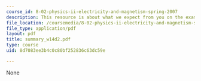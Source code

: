 ```yaml
---
course_id: 8-02-physics-ii-electricity-and-magnetism-spring-2007
description: This resource is about what we expect from you on the exam.
file_location: /coursemedia/8-02-physics-ii-electricity-and-magnetism-spring-2007/8d7083ee3b4c0c80bf252836c63dc59e_summary_w14d2.pdf
file_type: application/pdf
layout: pdf
title: summary_w14d2.pdf
type: course
uid: 8d7083ee3b4c0c80bf252836c63dc59e

---
```

None